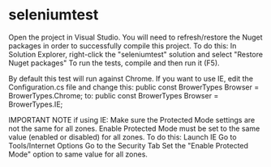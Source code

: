 # seleniumtest

Open the project in Visual Studio.  You will need to refresh/restore the Nuget packages in order to successfully compile this project.  To do this:
In Solution Explorer, right-click  the "seleniumtest" solution and select "Restore Nuget packages"
To run the tests, compile and then run it (F5).

By default this test will run against Chrome.  If you want to use IE, edit the Configuration.cs file and change this:
public const BrowerTypes Browser = BrowerTypes.Chrome;
to:
public const BrowerTypes Browser = BrowerTypes.IE;

IMPORTANT NOTE if using IE:
Make sure the Protected Mode settings are not the same for all zones. Enable Protected Mode must be set to the same value (enabled or disabled) for all zones.
To do this:
Launch IE
Go to Tools/Internet Options
Go to the Security Tab
Set the "Enable Protected Mode" option to same value for all zones.

